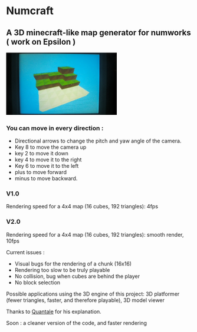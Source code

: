# Numcraft
## A 3D minecraft-like map generator for numworks ( work on Epsilon ) 

<img src="src/WIN_20240616_23_59_28_Pro.jpg" alt="Sample app for Numworks Calculator" width="300">

### You can move in every direction : 
* Directional arrows to change the pitch and yaw angle of the camera. 
* Key 8 to move the camera up
* key 2 to move it down
* key 4 to move it to the right
* Key 6 to move it to the left
* plus to move forward
* minus to move backward.

### V1.0
Rendering speed for a 4x4 map (16 cubes, 192 triangles): 4fps

### V2.0
Rendering speed for a 4x4 map (16 cubes, 192 triangles): smooth render, 10fps

Current issues : 
* Visual bugs for the rendering of a chunk (16x16)
* Rendering too slow to be truly playable
* No collision, bug when cubes are behind the player
* No block selection
  
Possible applications using the 3D engine of this project: 3D platformer (fewer triangles, faster, and therefore playable), 3D model viewer

Thanks to [Quantale](src/WIN_20240616_23_59_28_Pro.jpg) for his explanation.

Soon : a cleaner version of the code, and faster rendering
